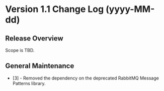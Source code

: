 # Version 1.1 Change Log (yyyy-MM-dd)

## Release Overview

Scope is TBD.

## General Maintenance

* [3] - Removed the dependency on the deprecated RabbitMQ Message Patterns library.

